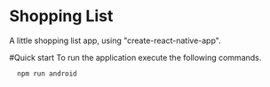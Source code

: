 # Shopping List
A little shopping list app, using "create-react-native-app". 

#Quick start
To run the application execute the following commands.

```
  npm run android
```